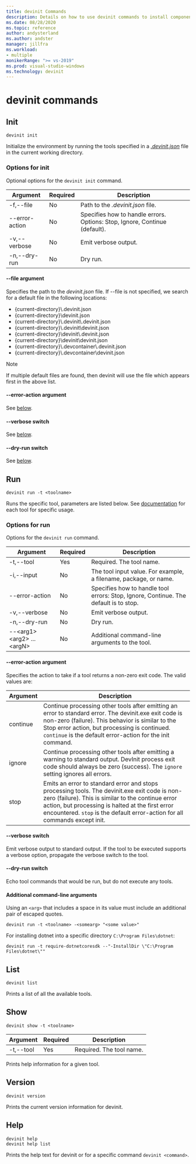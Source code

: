 ```yaml
---
title: devinit Commands
description: Details on how to use devinit commands to install components. 
ms.date: 08/28/2020
ms.topic: reference
author: andysterland
ms.author: andster
manager: jillfra
ms.workload:
- multiple
monikerRange: ">= vs-2019"
ms.prod: visual-studio-windows
ms.technology: devinit
---
```

# devinit commands

## Init

```console
devinit init
```

Initialize the environment by running the tools specified in a [_.devinit.json_](devinit-json.md) file in the current working directory.  

### Options for init

Optional options for the `devinit init` command.

| Argument             | Required | Description                                                               |
|----------------------|----------|---------------------------------------------------------------------------|
| -f,--file            | No       | Path to the _.devinit.json_ file.                                         |
| --error-action       | No       | Specifies how to handle errors. Options: Stop, Ignore, Continue (default).|
| -v,--verbose         | No       | Emit verbose output.                                                      |
| -n,--dry-run         | No       | Dry run.                                                                  |

#### --file argument

Specifies the path to the _devinit.json_ file. If --file is not specified, we search for a default file in the following locations:

* {current-directory}\\.devinit.json
* {current-directory}\\devinit.json
* {current-directory}\\.devinit\\.devinit.json
* {current-directory}\\.devinit\\devinit.json
* {current-directory}\\devinit\\.devinit.json
* {current-directory}\\devinit\\devinit.json
* {current-directory}\\.devcontainer\\.devinit.json
* {current-directory}\\.devcontainer\\devinit.json

> [!NOTE]
> If multiple default files are found, then devinit will use the file which appears first in the above list.

#### --error-action argument

See [below](#options-for-run).

#### --verbose switch

See [below](#options-for-run).

#### --dry-run switch

See [below](#options-for-run).

## Run

```console
devinit run -t <toolname>
```

Runs the specific tool, parameters are listed below. See [documentation](devinit-tool-list.md) for each tool for specific usage.

### Options for run

Options for the `devinit run` command.

| Argument                                      | Required | Description                                                                          |
|-----------------------------------------------|----------|--------------------------------------------------------------------------------------|
| -t,--tool                                     | Yes      | Required. The tool name.                                                             |
| -i,--input                                    | No       | The tool input value. For example, a filename, package, or name.                     |
| --error-action                                | No       | Specifies how to handle tool errors: Stop, Ignore, Continue. The default is to stop. |
| -v,--verbose                                  | No       | Emit verbose output.                                                                 |
| -n,--dry-run                                  | No       | Dry run.                                                                             |
| --&lt;arg1&gt; &lt;arg2&gt; ... &lt;argN&gt;  | No       | Additional command-line arguments to the tool.                                       |

#### --error-action argument

Specifies the action to take if a tool returns a non-zero exit code. The valid values are:

| Argument | Description                                                                                                                                                                                                                                                                           |
|----------|---------------------------------------------------------------------------------------------------------------------------------------------------------------------------------------------------------------------------------------------------------------------------------------|
| continue | Continue processing other tools after emitting an error to standard error. The devinit.exe exit code is non-zero (failure). This behavior is similar to the Stop error action, but processing is continued. `continue` is the default error-action for the init command.              |
| ignore   | Continue processing other tools after emitting a warning to standard output. DevInit process exit code should always be zero (success). The `ignore` setting ignores all errors.                                                                                                      |
| stop     | Emits an error to standard error and stops processing tools. The devinit.exe exit code is non-zero (failure). This is similar to the continue error action, but processing is halted at the first error encountered. `stop` is the default error-action for all commands except init. |

#### --verbose switch

Emit verbose output to standard output. If the tool to be executed supports a verbose option, propagate the verbose switch to the tool.

#### --dry-run switch

Echo tool commands that would be run, but do not execute any tools.

#### Additional command-line arguments

Using an `<arg>` that includes a space in its value must include an additional pair of escaped quotes.

```console
devinit run -t <toolname> -<somearg> "<some value>"
```

For installing dotnet into a specific directory `C:\Program Files\dotnet`:

```console
devinit run -t require-dotnetcoresdk --"-InstallDir \"C:\Program Files\dotnet\""
```

## List

```console
devinit list
```

Prints a list of all the available tools.

## Show

```console
devinit show -t <toolname>
```

| Argument       | Required | Description                                                                          |
|----------------|----------|--------------------------------------------------------------------------------------|
| -t,--tool      | Yes      | Required. The tool name.                                                             |

Prints help information for a given tool.

## Version

```console
devinit version
```

Prints the current version information for devinit.

## Help

```console
devinit help
devinit help list
```

Prints the help text for devinit or for a specific command `devinit <command>`.
 